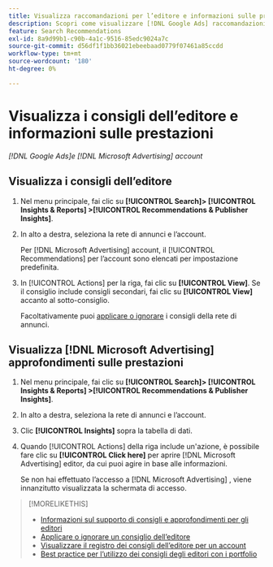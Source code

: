 ```yaml
---
title: Visualizza raccomandazioni per l’editore e informazioni sulle prestazioni
description: Scopri come visualizzare [!DNL Google Ads] raccomandazioni e [!DNL Microsoft Advertising] informazioni sulle prestazioni per gli account di rete degli annunci.
feature: Search Recommendations
exl-id: 8a9d99b1-c90b-4a1c-9516-85edc9024a7c
source-git-commit: d56df1f1bb36021ebeebaad0779f07461a85ccdd
workflow-type: tm+mt
source-wordcount: '180'
ht-degree: 0%

---
```


# Visualizza i consigli dell’editore e informazioni sulle prestazioni

*[!DNL Google Ads]e [!DNL Microsoft Advertising] account*

## Visualizza i consigli dell’editore

1. Nel menu principale, fai clic su **[!UICONTROL Search]> [!UICONTROL Insights & Reports] >[!UICONTROL Recommendations & Publisher Insights]**.

1. In alto a destra, seleziona la rete di annunci e l’account.

   Per [!DNL Microsoft Advertising] account, il [!UICONTROL Recommendations] per l’account sono elencati per impostazione predefinita.

1. In [!UICONTROL Actions] per la riga, fai clic su **[!UICONTROL View]**. Se il consiglio include consigli secondari, fai clic su **[!UICONTROL View]** accanto al sotto-consiglio.

   Facoltativamente puoi [applicare o ignorare](recommendation-apply-dismiss.md) i consigli della rete di annunci.

## Visualizza [!DNL Microsoft Advertising] approfondimenti sulle prestazioni

1. Nel menu principale, fai clic su **[!UICONTROL Search]> [!UICONTROL Insights & Reports] >[!UICONTROL Recommendations & Publisher Insights]**.

1. In alto a destra, seleziona la rete di annunci e l’account.

1. Clic **[!UICONTROL Insights]** sopra la tabella di dati.

1. Quando [!UICONTROL Actions] della riga include un&#39;azione, è possibile fare clic su **[!UICONTROL Click here]** per aprire [!DNL Microsoft Advertising] editor, da cui puoi agire in base alle informazioni.

   Se non hai effettuato l’accesso a [!DNL Microsoft Advertising] , viene innanzitutto visualizzata la schermata di accesso.

>[!MORELIKETHIS]
>
>* [Informazioni sul supporto di consigli e approfondimenti per gli editori](recommendation-support.md)
>* [Applicare o ignorare un consiglio dell’editore](recommendation-apply-dismiss.md)
>* [Visualizzare il registro dei consigli dell’editore per un account](recommendation-view-log.md)
>* [Best practice per l’utilizzo dei consigli degli editori con i portfolio](recommendation-best-practices.md)
